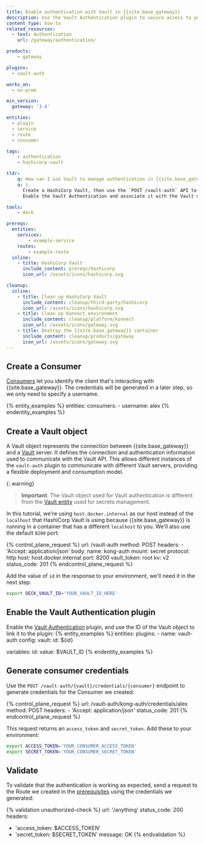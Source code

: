```yaml
---
title: Enable authentication with Vault in {{site.base_gateway}}
description: Use the Vault Authentication plugin to secure access to your {{site.base_gateway}} resources.
content_type: how_to
related_resources:
  - text: Authentication
    url: /gateway/authentication/

products:
    - gateway

plugins:
  - vault-auth

works_on:
  - on-prem

min_version:
  gateway: '3.4'

entities: 
  - plugin
  - service
  - route
  - consumer

tags:
    - authentication
    - hashicorp-vault

tldr:
    q: How can I use Vault to manage authentication in {{site.base_gateway}}?
    a: |
      Create a HashiCorp Vault, then use the `POST /vault-auth` API to create a Vault object with your Vault configuration. 
      Enable the Vault Authentication and associate it with the Vault object. Create a Consumer and use the `POST /vault-auth/$VAULT/credentials/$CONSUMER` API to generate credentials for the Consumer.

tools:
    - deck

prereqs:
  entities:
    services:
        - example-service
    routes:
        - example-route
  inline: 
    - title: HashiCorp Vault
      include_content: prereqs/hashicorp
      icon_url: /assets/icons/hashicorp.svg

cleanup:
  inline:
    - title: Clean up HashiCorp Vault
      include_content: cleanup/third-party/hashicorp
      icon_url: /assets/icons/hashicorp.svg
    - title: Clean up Konnect environment
      include_content: cleanup/platform/konnect
      icon_url: /assets/icons/gateway.svg
    - title: Destroy the {{site.base_gateway}} container
      include_content: cleanup/products/gateway
      icon_url: /assets/icons/gateway.svg
---
```


## Create a Consumer

[Consumers](/gateway/entities/consumer/) let you identify the client that's interacting with {{site.base_gateway}}. The credentials will be generated in a later step, so we only need to specify a username.

{% entity_examples %}
entities:
  consumers:
    - username: alex
{% endentity_examples %}

## Create a Vault object

A Vault object represents the connection between {{site.base_gateway}} and a [Vault](https://www.vaultproject.io/) server. It defines the connection and authentication information used to communicate with the Vault API. This allows different instances of the `vault-auth` plugin to communicate with different Vault servers, providing a flexible deployment and consumption model.

{:.warning}
> **Important**: The Vault object used for Vault authentication is different from the [Vault entity](/gateway/entities/vault/) used for secrets management.

In this tutorial, we're using `host.docker.internal` as our host instead of the `localhost` that HashiCorp Vault is using because {{site.base_gateway}} is running in a container that has a different `localhost` to you. We'll also use the default `8200` port:

<!--vale off-->
{% control_plane_request %}
url: /vault-auth
method: POST
headers:
    - 'Accept: application/json'
body:
  name: kong-auth
  mount: secret
  protocol: http
  host: host.docker.internal
  port: 8200
  vault_token: root
  kv: v2
status_code: 201
{% endcontrol_plane_request %}
<!--vale on-->

Add the value of `id` in the response to your environment, we'll need it in the next step:
```sh
export DECK_VAULT_ID='YOUR_VAULT_ID_HERE'
```

## Enable the Vault Authentication plugin

Enable the [Vault Authentication](/plugins/vault-auth/) plugin, and use the ID of the Vault object to link it to the plugin:
{% entity_examples %}
entities:
  plugins:
    - name: vault-auth
      config:
        vault: 
          id: ${id}

variables:
  id:
    value: $VAULT_ID
{% endentity_examples %}

## Generate consumer credentials

Use the `POST /vault-auth/{vault}/credentials/{consumer}` endpoint to generate credentials for the Consumer we created:
<!--vale off-->
{% control_plane_request %}
url: /vault-auth/kong-auth/credentials/alex
method: POST
headers:
    - 'Accept: application/json'
status_code: 201
{% endcontrol_plane_request %}
<!--vale on-->

This request returns an `access_token` and `secret_token`. Add these to your environment:
```sh
export ACCESS_TOKEN='YOUR_CONSUMER_ACCESS_TOKEN'
export SECRET_TOKEN='YOUR_CONSUMER_SECRET_TOKEN'
```

## Validate

To validate that the authentication is working as expected, send a request to the Route we created in the [prerequisites](#pre-configured-entities) using the credentials we generated:
<!--vale off-->
{% validation unauthorized-check %}
url: '/anything'
status_code: 200
headers:
  - 'access_token: $ACCESS_TOKEN'
  - 'secret_token: $SECRET_TOKEN'
message: OK
{% endvalidation %}
<!--vale on-->